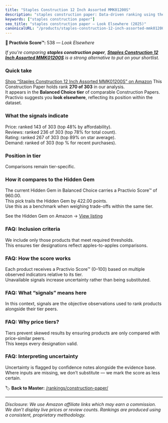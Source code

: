 ```yaml
---
title: "Staples Construction 12 Inch Assorted MMK01200S"
description: "staples construction paper: Data-driven ranking using the Practivio Score™. Positioned by quality, value, demand, findability, momentum."
keywords: ["staples construction paper"]
seo_title: "staples construction paper — Look Elsewhere (2025)"
canonicalURL: "/products/staples-construction-12-inch-assorted-mmk01200s-B07PXH9Z14/"
---
```


**🚫 Practivio Score™:** 538 — _Look Elsewhere_


*If you're comparing **staples construction paper**, **[Staples Construction 12 Inch Assorted MMK01200S](https://www.amazon.com/dp/B07PXH9Z14?tag=practivio-20)** is a strong alternative to put on your shortlist.*
### Quick take
[Shop “Staples Construction 12 Inch Assorted MMK01200S” on Amazon](https://www.amazon.com/dp/B07PXH9Z14?tag=practivio-20)
This Construction Paper holds rank **270 of 303** in our analysis.  
It appears in the **Balanced Choice tier** of comparable Construction Papers.  
Practivio suggests you **look elsewhere**, reflecting its position within the dataset.

### What the signals indicate
Price: ranked 143 of 303 (top 48% by affordability).  
Reviews: ranked 236 of 303 (top 78% for total count).  
Rating: ranked 267 of 303 (top 89% on star average).  
Demand: ranked  of 303 (top % for recent purchases).

### Position in tier
Comparisons remain tier-specific.

### How it compares to the Hidden Gem
The current Hidden Gem in Balanced Choice carries a Practivio Score™ of 960.00.  
This pick trails the Hidden Gem by 422.00 points.  
Use this as a benchmark when weighing trade-offs within the same tier.  

See the Hidden Gem on Amazon → [View listing](https://www.amazon.com/dp/B01AW5V7PE?tag=practivio-20)

### FAQ: Inclusion criteria
We include only those products that meet required thresholds.  
This ensures tier designations reflect apples-to-apples comparisons.

### FAQ: How the score works
Each product receives a Practivio Score™ (0–100) based on multiple observed indicators relative to its tier.  
Unavailable signals increase uncertainty rather than being substituted.

### FAQ: What “signals” means here
In this context, signals are the objective observations used to rank products alongside their tier peers.

### FAQ: Why price tiers?
Tiers prevent skewed results by ensuring products are only compared with price-similar peers.  
This keeps every designation valid.

### FAQ: Interpreting uncertainty
Uncertainty is flagged by confidence notes alongside the evidence base.  
Where inputs are missing, we don’t substitute — we mark the score as less certain.


🏷️ **Back to Master:** [/rankings/construction-paper/](/rankings/construction-paper/)

---
_Disclosure: We use Amazon affiliate links which may earn a commission. We don’t display live prices or review counts. Rankings are produced using a consistent, proprietary methodology._
